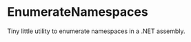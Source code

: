 EnumerateNamespaces
===================

Tiny little utility to enumerate namespaces in a .NET assembly.
